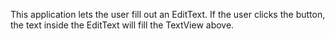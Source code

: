 This application lets the user fill out an EditText. If the user clicks the button, the text inside the EditText will fill the TextView above.